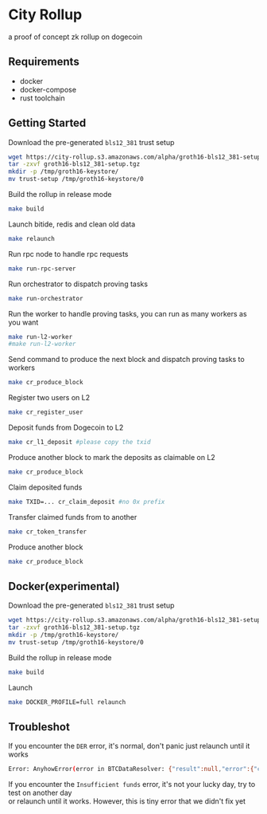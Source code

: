 # City Rollup

a proof of concept zk rollup on dogecoin


## Requirements

- docker
- docker-compose
- rust toolchain


## Getting Started

Download the pre-generated `bls12_381` trust setup

```bash
wget https://city-rollup.s3.amazonaws.com/alpha/groth16-bls12_381-setup.tgz
tar -zxvf groth16-bls12_381-setup.tgz
mkdir -p /tmp/groth16-keystore/
mv trust-setup /tmp/groth16-keystore/0
```

Build the rollup in release mode
```bash
make build
```

Launch bitide, redis and clean old data
```bash
make relaunch
```

Run rpc node to handle rpc requests
```bash
make run-rpc-server
```

Run orchestrator to dispatch proving tasks
```bash
make run-orchestrator
```

Run the worker to handle proving tasks, you can run as many workers as you want
```bash
make run-l2-worker
#make run-l2-worker
```

Send command to produce the next block and dispatch proving tasks to workers
```bash
make cr_produce_block
```

Register two users on L2
```bash
make cr_register_user
```

Deposit funds from Dogecoin to L2
```bash
make cr_l1_deposit #please copy the txid
```

Produce another block to mark the deposits as claimable on L2
```bash
make cr_produce_block
```

Claim deposited funds
```bash
make TXID=... cr_claim_deposit #no 0x prefix
```

Transfer claimed funds from to another
```bash
make cr_token_transfer
```

Produce another block
```bash
make cr_produce_block
```

## Docker(experimental)


Download the pre-generated `bls12_381` trust setup

```bash
wget https://city-rollup.s3.amazonaws.com/alpha/groth16-bls12_381-setup.tgz
tar -zxvf groth16-bls12_381-setup.tgz
mkdir -p /tmp/groth16-keystore/
mv trust-setup /tmp/groth16-keystore/0
```

Build the rollup in release mode
```bash
make build
```

Launch
```bash
make DOCKER_PROFILE=full relaunch
```


## Troubleshot

If you encounter the `DER` error, it's normal, don't panic just relaunch until it works
```bash
Error: AnyhowError(error in BTCDataResolver: {"result":null,"error":{"code":-26,"message":"64: non-mandatory-script-verify-flag (Non-canonical DER signature)"},"id":1}
```

If you encounter the `Insufficient funds` error, it's not your lucky day, try to test on another day  
or relaunch until it works. However, this is tiny error that we didn't fix yet
